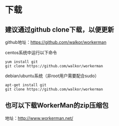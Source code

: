 # 下载

## 建议通过github clone下载，以便更新

github地址：https://github.com/walkor/workerman

centos系统中运行以下命令

```ssh
yum install git
git clone https://github.com/walkor/workerman
```

debian/ubuntu系统（非root用户需要配合sudo）

```ssh
apt-get install git
git clone https://github.com/walkor/workerman
```

## 也可以下载WorkerMan的zip压缩包

地址：http://www.workerman.net/
